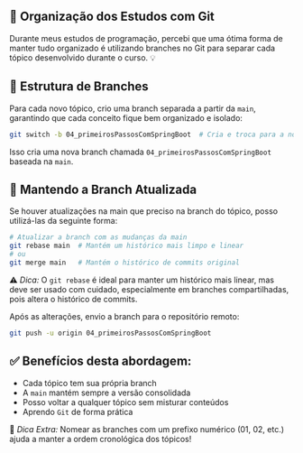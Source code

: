 ## 📌 Organização dos Estudos com Git

Durante meus estudos de programação, percebi que uma ótima forma de manter tudo organizado é utilizando branches no Git para separar cada tópico desenvolvido durante o curso. 💡

## 🚀 Estrutura de Branches

Para cada novo tópico, crio uma branch separada a partir da `main`, garantindo que cada conceito fique bem organizado e isolado:

```sh
git switch -b 04_primeirosPassosComSpringBoot  # Cria e troca para a nova branch
```

Isso cria uma nova branch chamada `04_primeirosPassosComSpringBoot` baseada na `main`.

## 🔄 Mantendo a Branch Atualizada

Se houver atualizações na main que preciso na branch do tópico, posso utilizá-las da seguinte forma:

```sh
# Atualizar a branch com as mudanças da main
git rebase main  # Mantém um histórico mais limpo e linear
# ou
git merge main   # Mantém o histórico de commits original
```

⚠️ _Dica:_ O `git rebase` é ideal para manter um histórico mais linear, mas deve ser usado com cuidado, especialmente em branches compartilhadas, pois altera o histórico de commits.
<br>

Após as alterações, envio a branch para o repositório remoto:

```sh
git push -u origin 04_primeirosPassosComSpringBoot
```

## ✅ Benefícios desta abordagem:

- Cada tópico tem sua própria branch
- A `main` mantém sempre a versão consolidada
- Posso voltar a qualquer tópico sem misturar conteúdos
- Aprendo `Git` de forma prática

📌 _Dica Extra:_ Nomear as branches com um prefixo numérico (01, 02, etc.) ajuda a manter a ordem cronológica dos tópicos!
